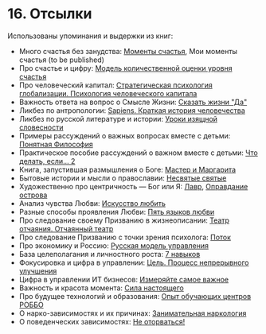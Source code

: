 # 16. Отсылки

Использованы упоминания и выдержки из книг:

- Много счастья без занудства: [Моменты счастья](https://www.livelib.ru/review/3575245-momenty-schastya-aleks-dubas), Мои моменты счастья (to be published)
- Про счастье и цифру: [Модель количественной оценки уровня счастья](https://www.livelib.ru/work/1008288064-model-kolichestvennoj-otsenki-urovnya-schastya-vladimir-andreev)
- Про человеческий капитал: [Стратегическая психология глобализации. Психология человеческого капитала](https://www.livelib.ru/review/4165063-strategicheskaya-psihologiya-globalizatsii-psihologiya-chelovecheskogo-kapitala)
- Важность ответа на вопрос о Смысле Жизни: [Сказать жизни "Да"](https://www.livelib.ru/review/4226059-skazat-zhizni-da-psiholog-v-kontslagere-sbornik-viktor-frankl)
- Ликбез по антропологии: [Sapiens. Краткая история человечества](https://www.livelib.ru/book/1002920757-sapiens-kratkaya-istoriya-chelovechestva-yuval-noj-harari)
- Ликбез по русской литературе и истории: [Уроки изящной словесности](https://www.livelib.ru/book/1001474484-rodnaya-rech-uroki-izyaschnoj-slovesnosti-sbornik-petr-vajl-aleksandr-genis)
- Примеры рассуждений о важных вопросах вместе с детьми: [Понятная Философия](https://www.livelib.ru/review/4050400-ponyatnaya-filosofiya-s-peterom-ekbergom-i-svenom-nurdkvistom-peter-ekberg)
- Практическое пособие рассуждений о важном вместе с детьми: [Что делать, если... 2](https://www.livelib.ru/review/4201003-chto-delat-esli-2-prodolzhenie-polyubivshejsya-i-ochen-poleznoj-knigi-lyudmila-petranovskaya)
- Книга, запустившая размышления о Боге: [Мастер и Маргарита](https://www.livelib.ru/review/4002646-master-i-margarita-mihail-bulgakov)
- Бытовые истории и мысли о православии: [Несвятые святые](https://www.livelib.ru/book/1003089869-nesvyatye-svyatye-i-drugie-rasskazy-sbornik-arhimandrit-tihon)
- Художественно про центричность — Бог или Я: [Лавр](https://www.livelib.ru/review/3923053-lavr-evgenij-vodolazkin), [Оправдание острова](https://www.livelib.ru/book/1005497029-opravdanie-ostrova-evgenij-vodolazkin)
- Анализ чувства Любви: [Искусство любить](https://www.livelib.ru/review/2985526-iskusstvo-lyubit-erih-fromm)
- Разные способы проявления Любви: [Пять языков любви](https://www.livelib.ru/review/3720607-pyat-yazykov-lyubvi-geri-chepmen)
- Про следование своему Призванию в жизнеописании: [Театр отчаяния. Отчаянный театр](https://www.livelib.ru/review/3730660-teatr-otchayaniya-otchayannyj-teatr-evgenij-grishkovets)
- Про следование Призванию с точки зрения психолога: [Поток](
https://www.livelib.ru/review/3879424-potok-psihologiya-optimalnogo-perezhivaniya-mihaj-chiksentmihaji)
- Про экономику и Россию: [Русская модель управления](https://www.livelib.ru/review/3093508-russkaya-model-upravleniya-aleksandr-prohorov)
- База целеполагания и личностного роста: [7 навыков](https://www.livelib.ru/review/3792199-sem-navykov-vysokoeffektivnyh-lyudej)
- Фокусировка и цифра в управлении: [Цель. Процесс непрерывного улучшения](https://www.livelib.ru/review/3908812-tsel-protsess-nepreryvnogo-uluchsheniya)
- Цифра в управлении ИТ бизнесов: [Измеряйте самое важное](https://www.livelib.ru/review/3937348-izmeryajte-samoe-vazhnoe-kak-google-intel-i-drugie-kompanii-dobivayutsya-rosta-s-pomoschyu-okr-dzhon-dorr)
- Важность и красота момента: [Сила настоящего](https://www.livelib.ru/book/1001530607-sila-nastoyaschego-rukovodstvo-k-duhovnomu-probuzhdeniyu-ekhart-tolle)
- Про будущее технологий и образования: [Опыт обучающих центров РОББО](https://www.livelib.ru/review/3682591-sila-franchajzinga-kak-kompaniya-robbo-postroila-topovuyu-mezhdunarodnuyu-edtechfranshizu-frolov-p)
- О нарко-зависимостях и их причинах: [Занимательная наркология](https://www.livelib.ru/review/3535819-zanimatelnaya-narkologiya-andrej-makarevich)
- О поведенческих зависимостях: [Не оторваться!](https://www.livelib.ru/book/1002986342-ne-otorvatsya-pochemu-nash-mozg-lyubit-vsjo-novoe-i-tak-li-eto-horosho-v-epohu-interneta-adam-alter)
